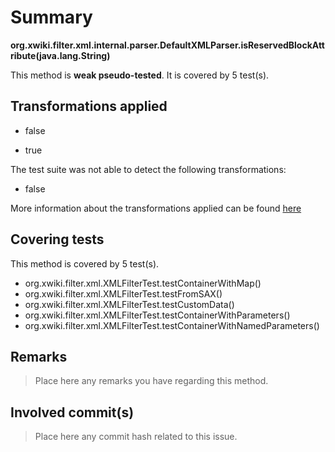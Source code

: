 # Summary
**org.xwiki.filter.xml.internal.parser.DefaultXMLParser.isReservedBlockAttribute(java.lang.String)**

This method is **weak pseudo-tested**.
It is covered by 5 test(s). 


## Transformations applied

- false

- true


The test suite was not able to detect the following transformations:
 * false 


More information about the transformations applied can be found [here](https://github.com/STAMP-project/pitest-descartes)

## Covering tests
This method is covered by 5 test(s).
* org.xwiki.filter.xml.XMLFilterTest.testContainerWithMap()
* org.xwiki.filter.xml.XMLFilterTest.testFromSAX()
* org.xwiki.filter.xml.XMLFilterTest.testCustomData()
* org.xwiki.filter.xml.XMLFilterTest.testContainerWithParameters()
* org.xwiki.filter.xml.XMLFilterTest.testContainerWithNamedParameters()


## Remarks
> Place here any remarks you have regarding this method.

## Involved commit(s)

> Place here any commit hash related to this issue.
